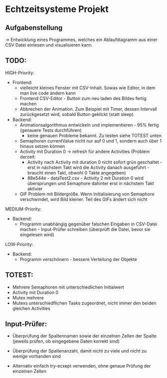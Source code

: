 # Echtzeitsysteme Projekt

## Aufgabenstellung
-> Entwicklung eines Programmes, welches ein Ablaufdiagramm aus einer CSV Datei einlesen und visualisieren kann.

## TODO:
HIGH-Priority:
* Frontend:
    * vielleicht kleines Fenster mit CSV-Inhalt. Sowas wie Editor, in dem man live code ändern kann
    * Frontend CSV-Editor - Button zum neu laden des Bildes fertig machen
    * Abbrechen der Animation. Zum Beispiel mit Timer, dessen Intervall zurückgesetzt wird, sobald Button geklickt (statt sleep)
* Backend:
    * Animationsalgorithmus entwickeln und implementieren - 95% fertig (genauere Tests durchführen)
        * keine genauen Probleme bekannt. Zu testen siehe TOTEST unten
    * Semaphoren currentValue nicht nur auf 0 und 1, sondern auch über 1 hinaus setzen können
    * Activity mit Duration 0 -> refresh für andere Activities (Problem derzeit: 
        * Activity nach Activity mit duration 0 nicht sofort grün geschaltet - erst in nächstem Takt wird die Activity danach ausgeführt - braucht einen Takt, obwohl 0 Takte angegeben)
        * 88e544e - dataTest2.csv - Activity 2 mit Duration 0 wird übersprungen und Semaphore dahinter erst in nächstem Takt aktivier
    * GIF Problem mit Bildergröße. Wenn Initialisierung von Semaphore verschwindet, wird Bild kleiner. Teil des GIFs ändert sich nicht

MEDIUM-Priority:
* Backend:
    * Programm unabhängig gegenüber falschen Eingaben in CSV-Datei machen - Input-Prüfer schreiben (überprüft die Datei, bevor sie eingelesen wird)

LOW-Priority:
* Backend:
    * Programm verschönern - bessere Verteilung der Objekte

## TOTEST:
* Mehrere Semaphoren mit unterschiedlichen Initialwert
* Activity mit Duration 0
* Mutex mehrere
* Mutexs unterschiedflichen Tasks zugeordnet, nicht immer den beiden gleichen Activities

## Input-Prüfer:
* Überprüfung der Spaltennamen sowie der einzelnen Zellen der Spalte (jeweils prüfen, ob eingegebene Daten korrekt sind)
* Überprüfung der Spaltenanzahl, damit nicht zu viele und nicht zu wenige vorhanden sind

* Alternativ einfach try-ecxept verwenden, ohne genaue Prüfung der einzelnen Zellen